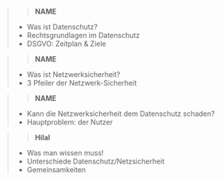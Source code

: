 >> __NAME__
> - Was ist Datenschutz?
> - Rechtsgrundlagen im Datenschutz
> - DSGVO: Zeitplan & Ziele

>> __NAME__
>- Was ist Netzwerksicherheit?
>- 3 Pfeiler der Netzwerk-Sicherheit

>> __NAME__
>- Kann die Netzwerksicherheit dem Datenschutz schaden?
>- Hauptproblem: der Nutzer

>> __Hilal__
>- Was man wissen muss!
>- Unterschiede Datenschutz/Netzsicherheit
>- Gemeinsamkeiten
